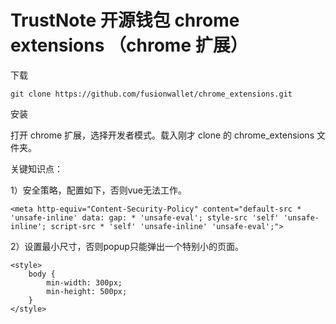 # TrustNote 开源钱包 chrome extensions （chrome 扩展）

下载

```
git clone https://github.com/fusionwallet/chrome_extensions.git
```

安装

打开 chrome 扩展，选择开发者模式。载入刚才 clone 的 chrome_extensions 文件夹。

关键知识点：

1）安全策略，配置如下，否则vue无法工作。

```
<meta http-equiv="Content-Security-Policy" content="default-src * 'unsafe-inline' data: gap: * 'unsafe-eval'; style-src 'self' 'unsafe-inline'; script-src * 'self' 'unsafe-inline' 'unsafe-eval';">
```

2）设置最小尺寸，否则popup只能弹出一个特别小的页面。

```
<style>
    body {
        min-width: 300px;
        min-height: 500px;
    }
</style>
```